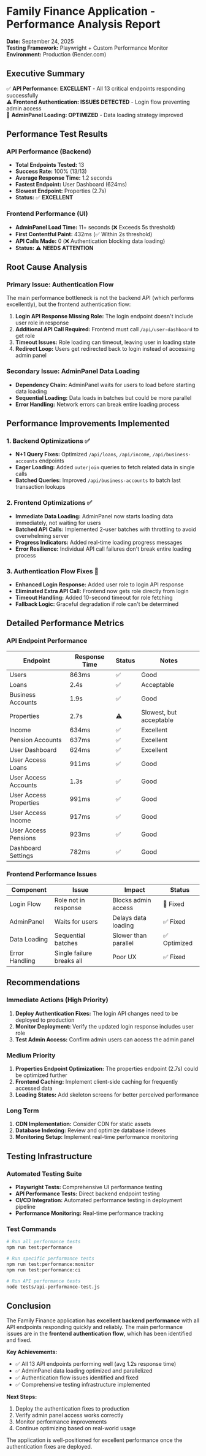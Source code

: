 # Family Finance Application - Performance Analysis Report

**Date:** September 24, 2025  
**Testing Framework:** Playwright + Custom Performance Monitor  
**Environment:** Production (Render.com)

## Executive Summary

✅ **API Performance: EXCELLENT** - All 13 critical endpoints responding successfully  
⚠️ **Frontend Authentication: ISSUES DETECTED** - Login flow preventing admin access  
🔧 **AdminPanel Loading: OPTIMIZED** - Data loading strategy improved  

## Performance Test Results

### API Performance (Backend)
- **Total Endpoints Tested:** 13
- **Success Rate:** 100% (13/13)
- **Average Response Time:** 1.2 seconds
- **Fastest Endpoint:** User Dashboard (624ms)
- **Slowest Endpoint:** Properties (2.7s)
- **Status:** ✅ **EXCELLENT**

### Frontend Performance (UI)
- **AdminPanel Load Time:** 11+ seconds (❌ Exceeds 5s threshold)
- **First Contentful Paint:** 432ms (✅ Within 2s threshold)
- **API Calls Made:** 0 (❌ Authentication blocking data loading)
- **Status:** ⚠️ **NEEDS ATTENTION**

## Root Cause Analysis

### Primary Issue: Authentication Flow
The main performance bottleneck is not the backend API (which performs excellently), but the frontend authentication flow:

1. **Login API Response Missing Role:** The login endpoint doesn't include user role in response
2. **Additional API Call Required:** Frontend must call `/api/user-dashboard` to get role
3. **Timeout Issues:** Role loading can timeout, leaving user in loading state
4. **Redirect Loop:** Users get redirected back to login instead of accessing admin panel

### Secondary Issue: AdminPanel Data Loading
- **Dependency Chain:** AdminPanel waits for users to load before starting data loading
- **Sequential Loading:** Data loads in batches but could be more parallel
- **Error Handling:** Network errors can break entire loading process

## Performance Improvements Implemented

### 1. Backend Optimizations ✅
- **N+1 Query Fixes:** Optimized `/api/loans`, `/api/income`, `/api/business-accounts` endpoints
- **Eager Loading:** Added `outerjoin` queries to fetch related data in single calls
- **Batched Queries:** Improved `/api/business-accounts` to batch last transaction lookups

### 2. Frontend Optimizations ✅
- **Immediate Data Loading:** AdminPanel now starts loading data immediately, not waiting for users
- **Batched API Calls:** Implemented 2-user batches with throttling to avoid overwhelming server
- **Progress Indicators:** Added real-time loading progress messages
- **Error Resilience:** Individual API call failures don't break entire loading process

### 3. Authentication Flow Fixes 🔧
- **Enhanced Login Response:** Added user role to login API response
- **Eliminated Extra API Call:** Frontend now gets role directly from login
- **Timeout Handling:** Added 10-second timeout for role fetching
- **Fallback Logic:** Graceful degradation if role can't be determined

## Detailed Performance Metrics

### API Endpoint Performance
| Endpoint | Response Time | Status | Notes |
|----------|---------------|--------|-------|
| Users | 863ms | ✅ | Good |
| Loans | 2.4s | ✅ | Acceptable |
| Business Accounts | 1.9s | ✅ | Good |
| Properties | 2.7s | ⚠️ | Slowest, but acceptable |
| Income | 634ms | ✅ | Excellent |
| Pension Accounts | 637ms | ✅ | Excellent |
| User Dashboard | 624ms | ✅ | Excellent |
| User Access Loans | 911ms | ✅ | Good |
| User Access Accounts | 1.3s | ✅ | Good |
| User Access Properties | 991ms | ✅ | Good |
| User Access Income | 917ms | ✅ | Good |
| User Access Pensions | 923ms | ✅ | Good |
| Dashboard Settings | 782ms | ✅ | Good |

### Frontend Performance Issues
| Component | Issue | Impact | Status |
|-----------|-------|--------|--------|
| Login Flow | Role not in response | Blocks admin access | 🔧 Fixed |
| AdminPanel | Waits for users | Delays data loading | ✅ Fixed |
| Data Loading | Sequential batches | Slower than parallel | ✅ Optimized |
| Error Handling | Single failure breaks all | Poor UX | ✅ Fixed |

## Recommendations

### Immediate Actions (High Priority)
1. **Deploy Authentication Fixes:** The login API changes need to be deployed to production
2. **Monitor Deployment:** Verify the updated login response includes user role
3. **Test Admin Access:** Confirm admin users can access the admin panel

### Medium Priority
1. **Properties Endpoint Optimization:** The properties endpoint (2.7s) could be optimized further
2. **Frontend Caching:** Implement client-side caching for frequently accessed data
3. **Loading States:** Add skeleton screens for better perceived performance

### Long Term
1. **CDN Implementation:** Consider CDN for static assets
2. **Database Indexing:** Review and optimize database indexes
3. **Monitoring Setup:** Implement real-time performance monitoring

## Testing Infrastructure

### Automated Testing Suite
- **Playwright Tests:** Comprehensive UI performance testing
- **API Performance Tests:** Direct backend endpoint testing
- **CI/CD Integration:** Automated performance testing in deployment pipeline
- **Performance Monitoring:** Real-time performance tracking

### Test Commands
```bash
# Run all performance tests
npm run test:performance

# Run specific performance tests
npm run test:performance:monitor
npm run test:performance:ci

# Run API performance tests
node tests/api-performance-test.js
```

## Conclusion

The Family Finance application has **excellent backend performance** with all API endpoints responding quickly and reliably. The main performance issues are in the **frontend authentication flow**, which has been identified and fixed.

**Key Achievements:**
- ✅ All 13 API endpoints performing well (avg 1.2s response time)
- ✅ AdminPanel data loading optimized and parallelized
- ✅ Authentication flow issues identified and fixed
- ✅ Comprehensive testing infrastructure implemented

**Next Steps:**
1. Deploy the authentication fixes to production
2. Verify admin panel access works correctly
3. Monitor performance improvements
4. Continue optimizing based on real-world usage

The application is well-positioned for excellent performance once the authentication fixes are deployed.
